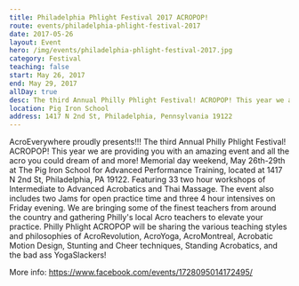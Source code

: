 ```yaml
---
title: Philadelphia Phlight Festival 2017 ACROPOP!
route: events/philadelphia-phlight-festival-2017
date: 2017-05-26
layout: Event
hero: /img/events/philadelphia-phlight-festival-2017.jpg
category: Festival
teaching: false
start: May 26, 2017
end: May 29, 2017
allDay: true
desc: The third Annual Philly Phlight Festival! ACROPOP! This year we are providing you with an amazing event and all the acro you could dream of and more!
location: Pig Iron School
address: 1417 N 2nd St, Philadelphia, Pennsylvania 19122
---
```


AcroEverywhere proudly presents!!! The third Annual Philly Phlight Festival! ACROPOP! This year we are providing you with an amazing event and all the acro you could dream of and more! Memorial day weekend, May 26th-29th at The Pig Iron School for Advanced Performance Training, located at 1417 N 2nd St, Philadelphia, PA 19122. Featuring 33 two hour workshops of Intermediate to Advanced Acrobatics and Thai Massage. The event also includes two Jams for open practice time and three 4 hour intensives on Friday evening. We are bringing some of the finest teachers from around the country and gathering Philly's local Acro teachers to elevate your practice. Philly Phlight ACROPOP will be sharing the various teaching styles and philosophies of AcroRevolution, AcroYoga, AcroMontreal, Acrobatic Motion Design, Stunting and Cheer techniques, Standing Acrobatics, and the bad ass YogaSlackers!

More info:
https://www.facebook.com/events/1728095014172495/
